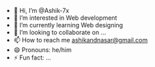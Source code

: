 - 👋 Hi, I’m @Ashik-7x
- 👀 I’m interested in Web development
- 🌱 I’m currently learning Web designing
- 💞️ I’m looking to collaborate on ...
- 📫 How to reach me ashikandnasar@gmail.com
- 😄 Pronouns: he/him
- ⚡ Fun fact: ...

<!---
Ashik-7x/Ashik-7x is a ✨ special ✨ repository because its `README.md` (this file) appears on your GitHub profile.
You can click the Preview link to take a look at your changes.
--->

